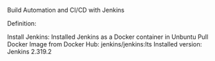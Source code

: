 Build Automation and CI/CD with Jenkins

Definition:

Install Jenkins:
Installed Jenkins as a Docker container in Unbuntu
Pull Docker Image from Docker Hub:
jenkins/jenkins:lts
Installed version:
Jenkins 2.319.2

